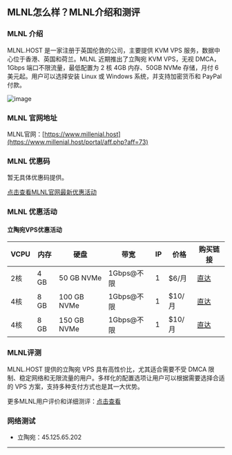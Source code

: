 ## MLNL怎么样？MLNL介绍和测评

### MLNL 介绍

MLNL.HOST 是一家注册于英国伦敦的公司，主要提供 KVM VPS 服务，数据中心位于香港、英国和荷兰。MLNL 近期推出了立陶宛 KVM VPS，无视 DMCA，1Gbps 端口不限流量，最低配置为 2 核 4GB 内存、50GB NVMe 存储，月付 6 美元起。用户可以选择安装 Linux 或 Windows 系统，并支持加密货币和 PayPal 付款。

![image](https://github.com/user-attachments/assets/0837f4f2-c0cb-4f5b-bfcb-8e79a3cb0682)

### MLNL 官网地址

MLNL官网：[https://www.millenial.host](https://www.millenial.host/portal/aff.php?aff=73)

### MLNL 优惠码

暂无具体优惠码提供。

[点击查看MLNL官网最新优惠活动](https://www.millenial.host/portal/aff.php?aff=73)

### MLNL 优惠活动

#### 立陶宛VPS优惠活动

| VCPU | 内存  | 硬盘         | 带宽           | IP | 价格  | 购买链接                                                                                     |
|------|-------|--------------|----------------|----|-------|----------------------------------------------------------------------------------------------|
| 2核  | 4 GB  | 50 GB NVMe   | 1Gbps@不限     | 1  | $6/月 | [直达](https://www.millenial.host/portal/aff.php?aff=73&pid=117)                            |
| 4核  | 8 GB  | 100 GB NVMe  | 1Gbps@不限     | 1  | $10/月 | [直达](https://www.millenial.host/portal/aff.php?aff=73&pid=119)                            |
| 4核  | 8 GB  | 150 GB NVMe  | 1Gbps@不限     | 1  | $10/月 | [直达](https://www.millenial.host/portal/aff.php?aff=73&pid=120)                            |

### MLNL评测

MLNL.HOST 提供的立陶宛 VPS 具有高性价比，尤其适合需要不受 DMCA 限制、稳定网络和无限流量的用户。多样化的配置选项让用户可以根据需要选择合适的 VPS 方案，支持多种支付方式也是其一大优势。

更多MLNL用户评价和详细测评：[点击查看](https://www.millenial.host/portal/aff.php?aff=73)

### 网络测试

- 立陶宛：45.125.65.202

---
